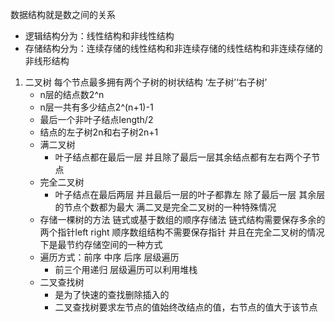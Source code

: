 数据结构就是数之间的关系
- 逻辑结构分为：线性结构和非线性结构
- 存储结构分为：连续存储的线性结构和非连续存储的线性结构和非连续存储的非线形结构

1. 二叉树 每个节点最多拥有两个子树的树状结构 ‘左子树’‘右子树’
    - n层的结点数2^n
    - n层一共有多少结点2^(n+1)-1
    - 最后一个非叶子结点length/2 
    - 结点的左子树2n和右子树2n+1
    - 满二叉树
        - 叶子结点都在最后一层 并且除了最后一层其余结点都有左右两个子节点
    - 完全二叉树
        - 叶子结点在最后两层 并且最后一层的叶子都靠左 除了最后一层 其余层的节点个数都为最大
        满二叉是完全二叉树的一种特殊情况
    - 存储一棵树的方法 链式或基于数组的顺序存储法
        链式结构需要保存多余的两个指针left right
        顺序数组结构不需要保存指针 并且在完全二叉树的情况下是最节约存储空间的一种方式
    - 遍历方式：前序 中序 后序 层级遍历
        - 前三个用递归 层级遍历可以利用堆栈
    - 二叉查找树
        - 是为了快速的查找删除插入的
        - 二叉查找树要求左节点的值始终改结点的值，右节点的值大于该节点